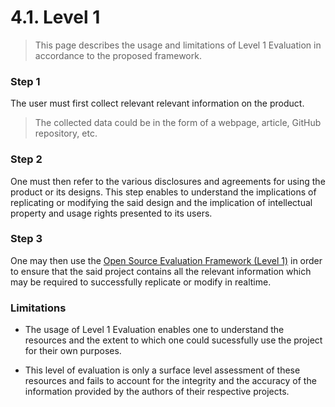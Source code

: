 # 4.1. Level 1
> This page describes the usage and limitations of Level 1 Evaluation in accordance to the proposed framework.

### Step 1
The user must first collect relevant relevant information on the product.
> The collected data could be in the form of a webpage, article, GitHub repository, etc. 
### Step 2
One must then refer to the various disclosures and agreements for using the product or its designs. This step enables to understand the implications of replicating or modifying the said design and the implication of intellectual property and usage rights presented to its users.
### Step 3
One may then use the [Open Source Evaluation Framework (Level 1)](https://docs.google.com/spreadsheets/d/1PRt2HC2-uN83t6KabfaPh7HkiB3NAqHicmlWIqqOg7Q/edit?usp=drive_web&ouid=110063970478845364701) in order to ensure that the said project contains all the relevant information which may be required to successfully replicate or modify in realtime.

### Limitations 

- The usage of Level 1 Evaluation enables one to understand the resources and the extent to which one could sucessfully use the project for their own purposes. 

- This level of evaluation is only a surface level assessment of these resources and fails to account for the integrity and the accuracy of the information provided by the authors of their respective projects.  
